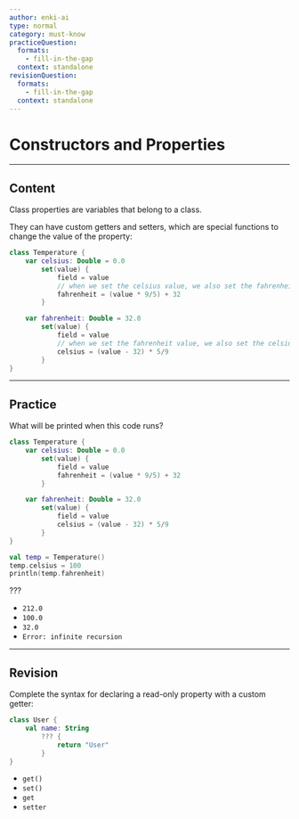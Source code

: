 ```yaml
---
author: enki-ai
type: normal
category: must-know
practiceQuestion:
  formats:
    - fill-in-the-gap
  context: standalone
revisionQuestion:
  formats:
    - fill-in-the-gap
  context: standalone
---
```


# Constructors and Properties

---
## Content

Class properties are variables that belong to a class.

They can have custom getters and setters, which are special functions to change the value of the property:

```kotlin
class Temperature {
    var celsius: Double = 0.0
        set(value) {
            field = value
            // when we set the celsius value, we also set the fahrenheit value
            fahrenheit = (value * 9/5) + 32
        }

    var fahrenheit: Double = 32.0
        set(value) {
            field = value
            // when we set the fahrenheit value, we also set the celsius value
            celsius = (value - 32) * 5/9
        }
}
```
---

## Practice

What will be printed when this code runs?

```kotlin
class Temperature {
    var celsius: Double = 0.0
        set(value) {
            field = value
            fahrenheit = (value * 9/5) + 32
        }

    var fahrenheit: Double = 32.0
        set(value) {
            field = value
            celsius = (value - 32) * 5/9
        }
}

val temp = Temperature()
temp.celsius = 100
println(temp.fahrenheit)
```

???

- `212.0`
- `100.0`
- `32.0`
- `Error: infinite recursion`

---

## Revision

Complete the syntax for declaring a read-only property with a custom getter:

```kotlin
class User {
    val name: String
        ??? {
            return "User"
        }
}
```

- `get()`
- `set()`
- `get`
- `setter`
